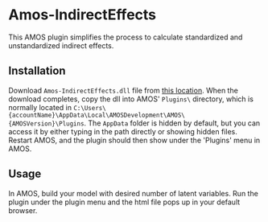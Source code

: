 Amos-IndirectEffects
============================

This AMOS plugin simplifies the process to calculate standardized and unstandardized indirect effects.

Installation
------------
Download `Amos-IndirectEffects.dll` file from [this location](https://github.com/john-lim/Amos-IndirectEffects/blob/master/Amos-IndirectEffects/obj/Debug/).
When the download completes, copy the dll into AMOS' `Plugins\` directory, which is normally located in 
`C:\Users\{accountName}\AppData\Local\AMOSDevelopment\AMOS\{AMOSVersion}\Plugins`. The `AppData` folder is hidden by default, but you can access it by either typing in the path directly or showing hidden files.
Restart AMOS, and the plugin should then show under the 'Plugins' menu in AMOS.

Usage
-----
In AMOS, build your model with desired number of latent variables. Run the plugin under the plugin menu and the html file pops up in your default browser.

